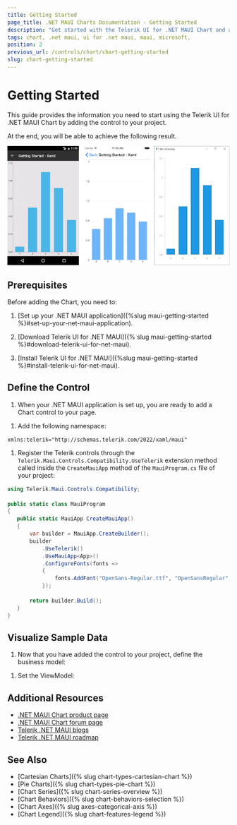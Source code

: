 ```yaml
---
title: Getting Started
page_title: .NET MAUI Charts Documentation - Getting Started
description: "Get started with the Telerik UI for .NET MAUI Chart and add the control to your .NET MAUI project."
tags: chart, .net maui, ui for .net maui, maui, microsoft,
position: 2
previous_url: /controls/chart/chart-getting-started
slug: chart-getting-started
---
```


# Getting Started

This guide provides the information you need to start using the Telerik UI for .NET MAUI Chart by adding the control to your project.

At the end, you will be able to achieve the following result.

![Basic RadCartesianChart](images/chart-gettingstarted.png "Basic RadCartesianChart")

## Prerequisites

Before adding the Chart, you need to:

1. [Set up your .NET MAUI application]({%slug maui-getting-started %}#set-up-your-net-maui-application).

1. [Download Telerik UI for .NET MAUI]({% slug maui-getting-started %}#download-telerik-ui-for-net-maui).

1. [Install Telerik UI for .NET MAUI]({%slug maui-getting-started %}#install-telerik-ui-for-net-maui).

## Define the Control

1. When your .NET MAUI application is set up, you are ready to add a Chart control to your page.

 <snippet id='chart-getting-started-xaml' />

1. Add the following namespace:

 ```XAML
xmlns:telerik="http://schemas.telerik.com/2022/xaml/maui"
 ```

1. Register the Telerik controls through the `Telerik.Maui.Controls.Compatibility.UseTelerik` extension method called inside the `CreateMauiApp` method of the `MauiProgram.cs` file of your project:

 ```C#
 using Telerik.Maui.Controls.Compatibility;

 public static class MauiProgram
 {
	public static MauiApp CreateMauiApp()
	{
		var builder = MauiApp.CreateBuilder();
		builder
			.UseTelerik()
			.UseMauiApp<App>()
			.ConfigureFonts(fonts =>
			{
				fonts.AddFont("OpenSans-Regular.ttf", "OpenSansRegular");
			});

		return builder.Build();
	}
 }           
 ```


## Visualize Sample Data

1. Now that you have added the control to your project, define the business model:

 <snippet id='categorical-data-model' />

1. Set the ViewModel:

 <snippet id='chart-getting-started-viewmodel' />

## Additional Resources

- [.NET MAUI Chart product page](https://www.telerik.com/maui-ui/chart)
- [.NET MAUI Chart forum page](https://www.telerik.com/forums/maui?tagId=1765)
- [Telerik .NET MAUI blogs](https://www.telerik.com/blogs/mobile-net-maui)
- [Telerik .NET MAUI roadmap](https://www.telerik.com/support/whats-new/maui-ui/roadmap)

## See Also

- [Cartesian Charts]({% slug chart-types-cartesian-chart %})
- [Pie Charts]({% slug chart-types-pie-chart %})
- [Chart Series]({% slug chart-series-overview %})
- [Chart Behaviors]({% slug chart-behaviors-selection %})
- [Chart Axes]({% slug axes-categorical-axis %})
- [Chart Legend]({% slug chart-features-legend %})